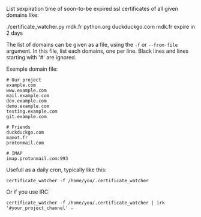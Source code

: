 List sexpiration time of soon-to-be expired ssl certificates of all
given domains like:

   ./certificate_watcher.py mdk.fr python.org duckduckgo.com
   mdk.fr expire in 2 days

The list of domains can be given as a file, using the `-f` or
`--from-file` argument. In this file, list each domains, one per
line. Black lines and lines starting with '#' are ignored.

Exemple domain file:

```
# Our project
example.com
www.example.com
mail.example.com
dev.example.com
demo.example.com
testing.example.com
git.example.com

# Friends
duckduckgo.com
mamot.fr
protonmail.com

# IMAP
imap.protonmail.com:993
```

Usefull as a daily cron, typically like this:

```
certificate_watcher -f /home/you/.certificate_watcher
```

Or if you use IRC:

```
certificate_watcher -f /home/you/.certificate_watcher | irk '#your_project_channel' -
```
